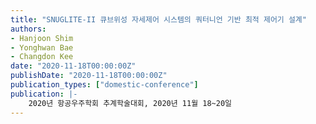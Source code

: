 ```yaml
---
title: "SNUGLITE-II 큐브위성 자세제어 시스템의 쿼터니언 기반 최적 제어기 설계"
authors:
- Hanjoon Shim
- Yonghwan Bae
- Changdon Kee
date: "2020-11-18T00:00:00Z"
publishDate: "2020-11-18T00:00:00Z"
publication_types: ["domestic-conference"]
publication: |-
    2020년 항공우주학회 추계학술대회, 2020년 11월 18~20일
---
```

